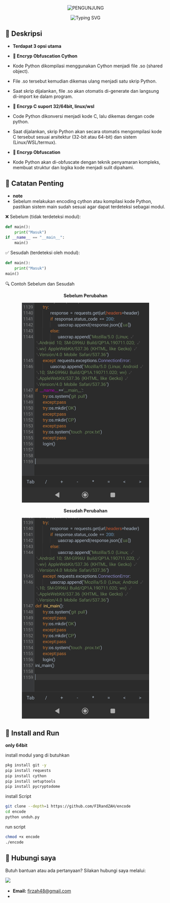 <p align="center"> 
  <img src="https://visitor-badge.laobi.icu/badge?page_id=FIRandZAH.encode&left_text=PENGUNJUNG&left_color=gray&right_color=green" alt="PENGUNJUNG"/>
</p>

<p align="center">
  <img src="https://readme-typing-svg.demolab.com?font=Fira+Code&pause=1000&color=00FF00&background=88888833&width=435&lines=Script+enc+Code+Python" alt="Typing SVG"/>
</p>

## 📖 Deskripsi

- **Terdapat 3 opsi utama**

- **🔐 Encryp Obfuscation Cython**
- Kode Python dikompilasi menggunakan Cython menjadi file .so (shared object).
- File .so tersebut kemudian dikemas ulang menjadi satu skrip Python.
- Saat skrip dijalankan, file .so akan otomatis di-generate dan langsung di-import ke dalam program.
- **🔐 Encryp C suport 32/64bit, linux/wsl**
- Code Python dikonversi menjadi kode C, lalu dikemas dengan code python.
- Saat dijalankan, skrip Python akan secara otomatis mengompilasi kode C tersebut sesuai arsitektur (32-bit atau 64-bit) dan sistem (Linux/WSL/termux).
- **🧩 Encryp Obfuscation**
- Kode Python akan di-obfuscate dengan teknik penyamaran kompleks, membuat struktur dan logika kode menjadi sulit dipahami.






## 📌 Catatan Penting

- **note**
- Sebelum melakukan encoding cython atau kompilasi kode Python, pastikan sistem main sudah sesuai agar dapat terdeteksi sebagai modul.

❌ Sebelum (tidak terdeteksi modul):
```py
def main():
    print("Masuk")
if __name__ == "__main__":
    main()
```
✅ Sesudah (terdeteksi oleh modul):
```py
def main():
    print("Masuk")
main()
```
🔍 Contoh Sebelum dan Sesudah

<p align="center">  
  <strong>Sebelum Perubahan</strong>  
</p>  
<p align="center">  
  <img src="foto.jpg" alt="Screenshot Sebelum" width="400"/>  
</p>  <p align="center">  
  <strong>Sesudah Perubahan</strong>  
</p>  
<p align="center">  
  <img src="foto1.jpg" alt="Screenshot Sesudah" width="400"/>  

## 🚀 Install and Run
**only 64bit**

install modul yang di butuhkan

```sh
pkg install git -y
pip install requests
pip install cython
pip install setuptools
pip install pycryptodome
```

install Script 

```sh
git clone --depth=1 https://github.com/FIRandZAH/encode
cd encode
python unduh.py
```
run script

```sh
chmod +x encode
./encode
```

##  🤝  Hubungi saya

Butuh bantuan atau ada pertanyaan?  Silakan hubungi saya melalui:

[![](https://img.shields.io/badge/Whatsapp-CHAT-red?logo=Whatsapp&logoColor=Brightgreen&labelColor=white)](https://wa.me/6283170597744)

* **Email:** [firzah48@gmail.com](mailto:firzah48@gmail.com)
* 
